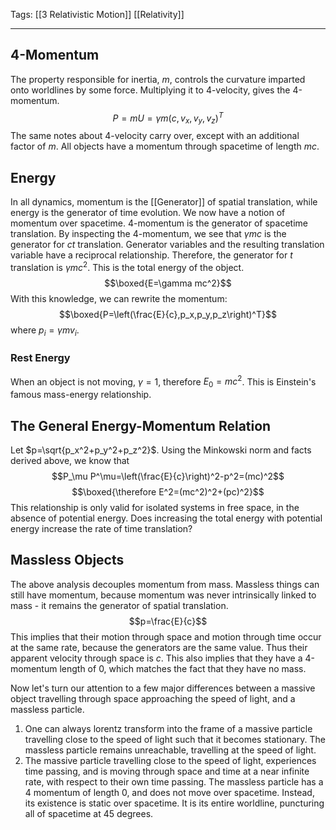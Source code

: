 Tags: [[3 Relativistic Motion]] [[Relativity]]
___
## 4-Momentum
The property responsible for inertia, $m$, controls the curvature imparted onto worldlines by some force. Multiplying it to 4-velocity, gives the 4-momentum. 
$$P=mU=\gamma m(c,v_x,v_y,v_z)^T$$
The same notes about 4-velocity carry over, except with an additional factor of $m$. All objects have a momentum through spacetime of length $mc$.
## Energy
In all dynamics, momentum is the [[Generator]] of spatial translation, while energy is the generator of time evolution. We now have a notion of momentum over spacetime. 4-momentum is the generator of spacetime translation. By inspecting the 4-momentum, we see that $\gamma mc$ is the generator for $ct$ translation. Generator variables and the resulting translation variable have a reciprocal relationship. Therefore, the generator for $t$ translation is $\gamma mc^2$. This is the total energy of the object.  
$$\boxed{E=\gamma mc^2}$$
With this knowledge, we can rewrite the momentum:
$$\boxed{P=\left(\frac{E}{c},p_x,p_y,p_z\right)^T}$$
where $p_i=\gamma mv_i$.
### Rest Energy
When an object is not moving, $\gamma=1$, therefore $E_0=mc^2$. This is Einstein's famous mass-energy relationship. 
## The General Energy-Momentum Relation

Let $p=\sqrt{p_x^2+p_y^2+p_z^2}$. Using the Minkowski norm and facts derived above, we know that 
$$P_\mu P^\mu=\left(\frac{E}{c}\right)^2-p^2=(mc)^2$$
$$\boxed{\therefore E^2=(mc^2)^2+(pc)^2}$$
This relationship is only valid for isolated systems in free space, in the absence of potential energy. Does increasing the total energy with potential energy increase the rate of time translation?
## Massless Objects
The above analysis decouples momentum from mass. Massless things can still have momentum, because momentum was never intrinsically linked to mass - it remains the generator of spatial translation. 
$$p=\frac{E}{c}$$
This implies that their motion through space and motion through time occur at the same rate, because the generators are the same value. Thus their apparent velocity through space is $c$. This also implies that they have a 4-momentum length of 0, which matches the fact that they have no mass. 

Now let's turn our attention to a few major differences between a massive object travelling through space approaching the speed of light, and a massless particle. 
1. One can always lorentz transform into the frame of a massive particle travelling close to the speed of light such that it becomes stationary. The massless particle remains unreachable, travelling at the speed of light. 
2. The massive particle travelling close to the speed of light, experiences time passing, and is moving through space and time at a near infinite rate, with respect to their own time passing. The massless particle has a 4 momentum of length 0, and does not move over spacetime. Instead, its existence is static over spacetime. It is its entire worldline, puncturing all of spacetime at 45 degrees. 
